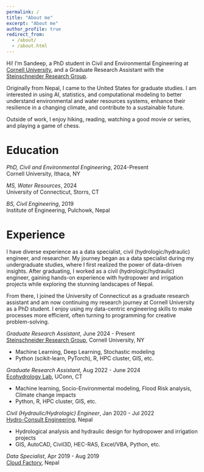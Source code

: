 ```yaml
---
permalink: /
title: "About me"
excerpt: "About me"
author_profile: true
redirect_from: 
  - /about/
  - /about.html
---
```


Hi! I’m Sandeep, a PhD student in Civil and Environmental Engineering at [Cornell University](https://www.cornell.edu/), and a Graduate Research Assistant with the [Steinschneider Research Group](https://blogs.cornell.edu/steinschneider/).

Originally from Nepal, I came to the United States for graduate studies. I am interested in using AI, statistics, and computational modeling to better understand environmental and water resources systems, enhance their resilience in a changing climate, and contribute to a sustainable future.

Outside of work, I enjoy hiking, reading, watching a good movie or series, and playing a game of chess.

Education
======
*PhD, Civil and Environmental Engineering*, 2024-Present <br>
    Cornell University, Ithaca, NY <br>

*MS, Water Resources*, 2024 <br>
    University of Connecticut, Storrs, CT <br>

*BS, Civil Engineering*, 2019 <br>
    Institute of Engineering, Pulchowk, Nepal <br>


Experience
======
I have diverse experience as a data specialist, civil (hydrologic/hydraulic) engineer, and researcher. My journey began as a data specialist during my undergraduate studies, where I first realized the power of data-driven insights. After graduating, I worked as a civil (hydrologic/hydraulic) engineer, gaining hands-on experience with hydropower and irrigation projects while exploring the stunning landscapes of Nepal.

From there, I joined the University of Connecticut as a graduate research assistant and am now continuing my research journey at Cornell University as a PhD student. I enjoy using my data-centric engineering skills to make processes more efficient, often turning to programming for creative problem-solving. <br>

*Graduate Research Assistant*, June 2024 - Present <br>
[Steinschneider Research Group](https://blogs.cornell.edu/steinschneider/sample-page-2/), Cornell University, NY
* Machine Learning, Deep Learning, Stochastic modeling
* Python (scikit-learn, PyTorch), R, HPC cluster, GIS, etc.

*Graduate Research Assistant*, Aug 2022 - June 2024 <br>
[Ecohydrology Lab](http://www.jamesknightonhydrology.com/), UConn, CT
* Machine learning, Socio-Environmental modeling, Flood Risk analysis, Climate change impacts
* Python, R, HPC cluster, GIS, etc.

*Civil (Hydraulic/Hydrologic) Engineer*, Jan 2020 - Jul 2022 <br>
[Hydro-Consult Engineering](http://www.hcel.com.np), Nepal
* Hydrological analysis and hydraulic design for hydropower and irrigation projects
* GIS, AutoCAD, Civil3D, HEC-RAS, Excel/VBA, Python, etc.

*Data Specialist*, Apr 2019 - Aug 2019 <br>
[Cloud Factory](https://www.cloudfactory.com/), Nepal